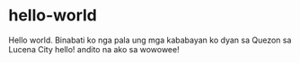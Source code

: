 # hello-world
Hello world. Binabati ko nga pala ung mga kababayan ko dyan sa Quezon sa Lucena City hello! andito na ako sa wowowee!
